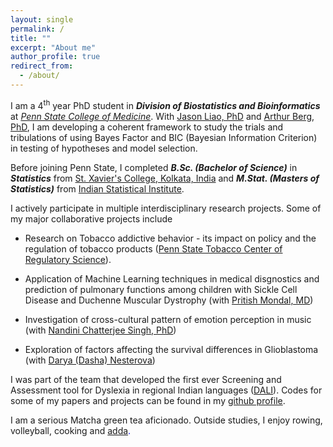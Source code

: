 ```yaml
---
layout: single
permalink: /
title: ""
excerpt: "About me"
author_profile: true
redirect_from: 
  - /about/
---
```


<span style="text-align: justify">I am a 4<sup>th</sup> year PhD student in **_Division of Biostatistics and Bioinformatics_** at [*Penn State College of Medicine*](https://med.psu.edu/). With <span style ="color:purple">[Jason Liao, PhD](https://sites.google.com/site/jiangangliao/)</span> and <span style ="color:purple">[Arthur Berg, PhD](http://www.personal.psu.edu/asb17/Homepage/Welcome.html)</span>, I am developing a coherent framework to study the trials and tribulations of using Bayes Factor and BIC (Bayesian Information Criterion) in testing of hypotheses and model selection.</span> 
 
<span style="text-align: justify"> Before joining Penn State, I completed **_B.Sc. (Bachelor of Science)_** in **_Statistics_** from <span style ="color:blue">[St. Xavier's College, Kolkata, India](http://www.sxccal.edu/)</span> and **_M.Stat. (Masters of Statistics)_** from <span style ="color:blue">[Indian Statistical Institute](https://www.isical.ac.in/)</span>.</span>

I actively participate in multiple interdisciplinary research projects. Some of my major collaborative projects include

* Research on Tobacco addictive behavior - its impact on policy and the regulation of tobacco products (<span style ="color:blue">[Penn State Tobacco Center of Regulatory Science](https://sites.psu.edu/tcors/)</span>).

* <span style="text-align: justify">Application of Machine Learning techniques in medical disgnostics and prediction of pulmonary functions among children with Sickle Cell Disease and Duchenne Muscular Dystrophy (with <span style ="color:purple">[Pritish Mondal, MD](https://childrens.pennstatehealth.org/display-provider/-/provider/1923/pritish-mondal-md)</span>)</span>

* Investigation of cross-cultural pattern of emotion perception in music (with <span style ="color:purple">[Nandini Chatterjee Singh, PhD](http://nandinisingh.wixsite.com/labweb)</span>)

* Exploration of factors affecting the survival differences in Glioblastoma (with <span style ="color:purple">[Darya (Dasha) Nesterova](https://www.linkedin.com/in/darya-dasha-nesterova-a11876b3/)</span>)

<span style="text-align: justify">I was part of the team that developed the first ever Screening and Assessment tool for Dyslexia in regional Indian languages (<span style ="color:blue">[DALI](http://14.139.62.22/DALI/index.php)</span>). Codes for some of my papers and projects can be found in my <span style ="color:blue">[github profile](https://github.com/vishalmidya)</span>.</span> 

<span style="text-align: justify">I am a serious Matcha green tea aficionado. Outside studies, I enjoy rowing, volleyball, cooking and <span style ="color:blue">[adda](https://en.wikipedia.org/wiki/Adda_(South_Asian)</span>).</span>
